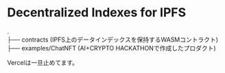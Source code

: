 # Decentralized Indexes for IPFS

.  
├── contracts (IPFS上のデータインデックスを保持するWASMコントラクト)  
├── examples/ChatNFT (AI+CRYPTO HACKATHONで作成したプロダクト)  


Vercelは一旦止めてます。
